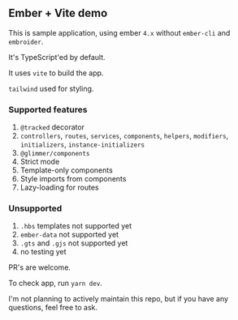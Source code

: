 ## Ember + Vite demo


This is sample application, using ember `4.x` without `ember-cli` and `embroider`.

It's TypeScript'ed by default.

It uses `vite` to build the app.

`tailwind` used for styling.

### Supported features

1. `@tracked` decorator
1. `controllers`, `routes`, `services`, `components`, `helpers`, `modifiers`, `initializers`, `instance-initializers`
1. `@glimmer/components`
1. Strict mode
1. Template-only components
1. Style imports from components
1. Lazy-loading for routes

### Unsupported

1. `.hbs` templates not supported yet
1. `ember-data` not supported yet
1. `.gts` and `.gjs` not supported yet
1. no testing yet

PR's are welcome.

To check app, run `yarn dev`.

I'm not planning to actively maintain this repo, but if you have any questions, feel free to ask.